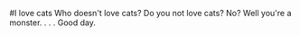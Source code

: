 #I love cats
Who doesn't love cats?
Do you not love cats?
No?
Well you're a monster.
.
.
.
Good day.